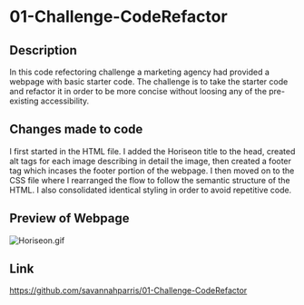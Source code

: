 # 01-Challenge-CodeRefactor

## Description
In this code refectoring challenge a marketing agency had provided a webpage with basic starter code. The challenge is to take the starter code and refactor it in order to be more concise without loosing any of the pre-existing accessibility.

## Changes made to code
I first started in the HTML file. I added the Horiseon title to the head, created alt tags for each image describing in detail the image, then created a footer tag which incases the footer portion of the webpage. I then moved on to the CSS file where I rearranged the flow to follow the semantic structure of the HTML. I also consolidated identical styling in order to avoid repetitive code.

## Preview of Webpage
![Horiseon.gif](./Develop/assets/images/Horiseon.gif)



## Link
https://github.com/savannahparris/01-Challenge-CodeRefactor